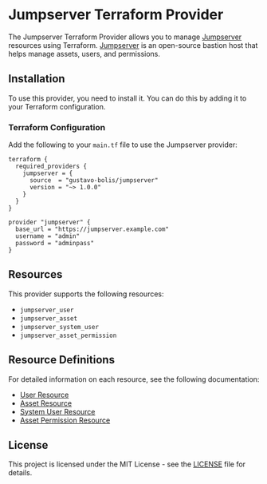 # Jumpserver Terraform Provider

The Jumpserver Terraform Provider allows you to manage [Jumpserver](https://www.jumpserver.org/) resources using Terraform. [Jumpserver](https://www.jumpserver.org/) is an open-source bastion host that helps manage assets, users, and permissions.

## Installation

To use this provider, you need to install it. You can do this by adding it to your Terraform configuration.

### Terraform Configuration

Add the following to your `main.tf` file to use the Jumpserver provider:

```hcl
terraform {
  required_providers {
    jumpserver = {
      source  = "gustavo-bolis/jumpserver"
      version = "~> 1.0.0"
    }
  }
}

provider "jumpserver" {
  base_url = "https://jumpserver.example.com"
  username = "admin"
  password = "adminpass"
}
```

## Resources

This provider supports the following resources:

* `jumpserver_user`
* `jumpserver_asset`
* `jumpserver_system_user`
* `jumpserver_asset_permission`

## Resource Definitions

For detailed information on each resource, see the following documentation:

* [User Resource](docs/resources/user.md)
* [Asset Resource](docs/resources/asset.md)
* [System User Resource](docs/resources/system_user.md)
* [Asset Permission Resource](docs/resources/asset_permission.md)

## License

This project is licensed under the MIT License - see the [LICENSE](LICENSE) file for details.
